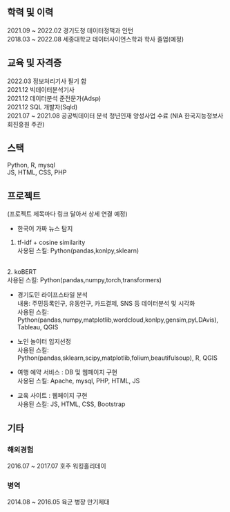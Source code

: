 
## 학력 및 이력
2021.09 ~ 2022.02 경기도청 데이터정책과 인턴 <br>
2018.03 ~ 2022.08 세종대학교 데이터사이언스학과 학사 졸업(예정) <br>



## 교육 및 자격증
2022.03 정보처리기사 필기 합 <br>
2021.12 빅데이터분석기사 <br>
2021.12 데이터분석 준전문가(Adsp) <br>
2021.12 SQL 개발자(Sqld) <br>
2021.07 ~ 2021.08 공공빅데이터 분석 청년인재 양성사업 수료 (NIA 한국지능정보사회진흥원 주관) <br>



## 스택
Python, R, mysql <br>
JS, HTML, CSS, PHP <br>


## 프로젝트
(프로젝트 제목마다 링크 달아서 상세 연결 예정)

- 한국어 가짜 뉴스 탐지 <br>
1. tf-idf + cosine similarity <br>
사용된 스킬: Python(pandas,konlpy,sklearn)
<br>
2. koBERT <br>
사용된 스킬: Python(pandas,numpy,torch,transformers)

- 경기도민 라이프스타일 분석<br>
내용: 주민등록인구, 유동인구, 카드결제, SNS 등 데이터분석 및 시각화<br>
사용된 스킬: Python(pandas,numpy,matplotlib,wordcloud,konlpy,gensim,pyLDAvis), Tableau, QGIS

- 노인 놀이터 입지선정 <br>
사용된 스킬: Python(pandas,sklearn,scipy,matplotlib,folium,beautifulsoup), R, QGIS

- 여행 예약 서비스 : DB 및 웹페이지 구현 <br>
사용된 스킬: Apache, mysql, PHP, HTML, JS

- 교육 사이트 : 웹페이지 구현 <br>
사용된 스킬: JS, HTML, CSS, Bootstrap



## 기타

### 해외경험
2016.07 ~ 2017.07 호주 워킹홀리데이

### 병역
2014.08 ~ 2016.05 육군 병장 만기제대
